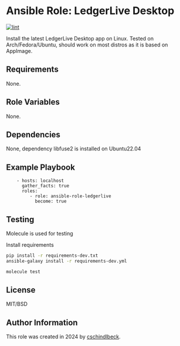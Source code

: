 Ansible Role: LedgerLive Desktop
=========

[![lint](https://github.com/cschindlbeck/ansible-role-ledgerlive/actions/workflows/lint.yaml/badge.svg?branch=main)](https://github.com/cschindlbeck/ansible-role-ledgerlive/actions/workflows/lint.yaml)

Install the latest LedgerLive Desktop app on Linux.
Tested on Arch/Fedora/Ubuntu, should work on most distros as it is based on AppImage.

Requirements
------------

None.

Role Variables
--------------

None.

Dependencies
------------

None, dependency libfuse2 is installed on Ubuntu22.04

Example Playbook
----------------

```
    - hosts: localhost
      gather_facts: true
      roles:
         - role: ansible-role-ledgerlive
           become: true
```

Testing
------------------

Molecule is used for testing

Install requirements

```bash
pip install -r requirements-dev.txt
ansible-galaxy install -r requirements-dev.yml
```

```bash
molecule test
```

License
-------

MIT/BSD

Author Information
------------------

This role was created in 2024 by [cschindlbeck](https://github.com/cschindlbeck).
